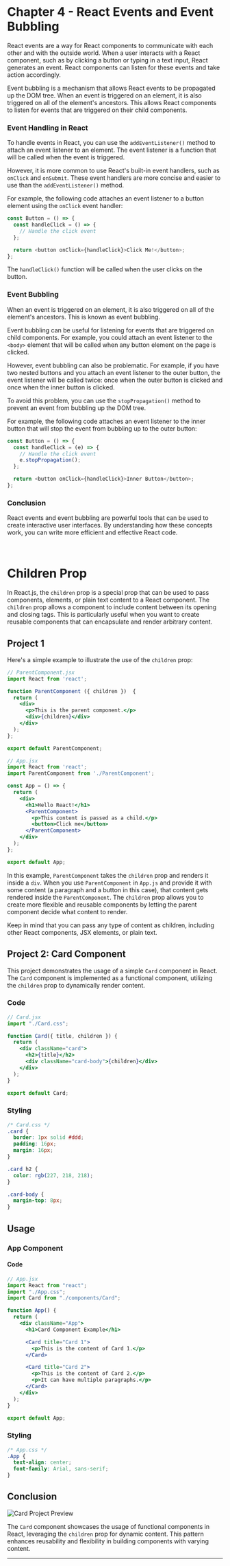 # Chapter 4 - React Events and Event Bubbling

React events are a way for React components to communicate with each other and with the outside world. When a user interacts with a React component, such as by clicking a button or typing in a text input, React generates an event. React components can listen for these events and take action accordingly.

Event bubbling is a mechanism that allows React events to be propagated up the DOM tree. When an event is triggered on an element, it is also triggered on all of the element's ancestors. This allows React components to listen for events that are triggered on their child components.

### Event Handling in React

To handle events in React, you can use the `addEventListener()` method to attach an event listener to an element. The event listener is a function that will be called when the event is triggered.

However, it is more common to use React's built-in event handlers, such as `onClick` and `onSubmit`. These event handlers are more concise and easier to use than the `addEventListener()` method.

For example, the following code attaches an event listener to a button element using the `onClick` event handler:

```javascript
const Button = () => {
  const handleClick = () => {
    // Handle the click event
  };

  return <button onClick={handleClick}>Click Me!</button>;
};
```

The `handleClick()` function will be called when the user clicks on the button.

### Event Bubbling

When an event is triggered on an element, it is also triggered on all of the element's ancestors. This is known as event bubbling.

Event bubbling can be useful for listening for events that are triggered on child components. For example, you could attach an event listener to the `<body>` element that will be called when any button element on the page is clicked.

However, event bubbling can also be problematic. For example, if you have two nested buttons and you attach an event listener to the outer button, the event listener will be called twice: once when the outer button is clicked and once when the inner button is clicked.

To avoid this problem, you can use the `stopPropagation()` method to prevent an event from bubbling up the DOM tree.

For example, the following code attaches an event listener to the inner button that will stop the event from bubbling up to the outer button:

```javascript
const Button = () => {
  const handleClick = (e) => {
    // Handle the click event
    e.stopPropagation();
  };

  return <button onClick={handleClick}>Inner Button</button>;
};
```

### Conclusion

React events and event bubbling are powerful tools that can be used to create interactive user interfaces. By understanding how these concepts work, you can write more efficient and effective React code.

<br>

# Children Prop

In React.js, the `children` prop is a special prop that can be used to pass components, elements, or plain text content to a React component. The `children` prop allows a component to include content between its opening and closing tags. This is particularly useful when you want to create reusable components that can encapsulate and render arbitrary content.

## Project 1
Here's a simple example to illustrate the use of the `children` prop:

```jsx
// ParentComponent.jsx
import React from 'react';

function ParentComponent ({ children })  {
  return (
    <div>
      <p>This is the parent component.</p>
      <div>{children}</div>
    </div>
  );
};

export default ParentComponent;
```

```jsx
// App.jsx
import React from 'react';
import ParentComponent from './ParentComponent';

const App = () => {
  return (
    <div>
      <h1>Hello React!</h1>
      <ParentComponent>
        <p>This content is passed as a child.</p>
        <button>Click me</button>
      </ParentComponent>
    </div>
  );
};

export default App;
```

In this example, `ParentComponent` takes the `children` prop and renders it inside a `div`. When you use `ParentComponent` in `App.js` and provide it with some content (a paragraph and a button in this case), that content gets rendered inside the `ParentComponent`. The `children` prop allows you to create more flexible and reusable components by letting the parent component decide what content to render.

Keep in mind that you can pass any type of content as children, including other React components, JSX elements, or plain text.




## Project 2: Card Component

This project demonstrates the usage of a simple `Card` component in React. The `Card` component is implemented as a functional component, utilizing the `children` prop to dynamically render content.

### Code

```jsx
// Card.jsx
import "./Card.css";

function Card({ title, children }) {
  return (
    <div className="card">
      <h2>{title}</h2>
      <div className="card-body">{children}</div>
    </div>
  );
}

export default Card;
```

### Styling

```css
/* Card.css */
.card {
  border: 1px solid #ddd;
  padding: 16px;
  margin: 16px;
}

.card h2 {
  color: rgb(227, 218, 218);
}

.card-body {
  margin-top: 8px;
}
```

## Usage

### App Component

#### Code

```jsx
// App.jsx
import React from "react";
import "./App.css";
import Card from "./components/Card";

function App() {
  return (
    <div className="App">
      <h1>Card Component Example</h1>

      <Card title="Card 1">
        <p>This is the content of Card 1.</p>
      </Card>

      <Card title="Card 2">
        <p>This is the content of Card 2.</p>
        <p>It can have multiple paragraphs.</p>
      </Card>
    </div>
  );
}

export default App;
```

### Styling

```css
/* App.css */
.App {
  text-align: center;
  font-family: Arial, sans-serif;
}
```

## Conclusion
![Card Project Preview](https://github.com/AmanKumarSinhaGitHub/React-Js-Full-Course/assets/65329366/93a5fd1a-29de-4c74-965a-831ba1de50da)

The `Card` component showcases the usage of functional components in React, leveraging the `children` prop for dynamic content. This pattern enhances reusability and flexibility in building components with varying content.

---
